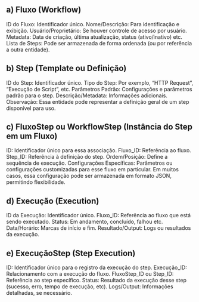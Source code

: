 ## a) Fluxo (Workflow)
ID do Fluxo: Identificador único.
Nome/Descrição: Para identificação e exibição.
Usuário/Proprietário: Se houver controle de acesso por usuário.
Metadata: Data de criação, última atualização, status (ativo/inativo) etc.
Lista de Steps: Pode ser armazenada de forma ordenada (ou por referência a outra entidade).

## b) Step (Template ou Definição)
ID do Step: Identificador único.
Tipo do Step: Por exemplo, “HTTP Request”, “Execução de Script”, etc.
Parâmetros Padrão: Configurações e parâmetros padrão para o step.
Descrição/Metadata: Informações adicionais.
Observação: Essa entidade pode representar a definição geral de um step disponível para uso.

## c) FluxoStep ou WorkflowStep (Instância do Step em um Fluxo)
ID: Identificador único para essa associação.
Fluxo_ID: Referência ao fluxo.
Step_ID: Referência à definição do step.
Ordem/Posição: Define a sequência de execução.
Configurações Específicas: Parâmetros ou configurações customizadas para esse fluxo em particular.
Em muitos casos, essa configuração pode ser armazenada em formato JSON, permitindo flexibilidade.

## d) Execução (Execution)
ID da Execução: Identificador único.
Fluxo_ID: Referência ao fluxo que está sendo executado.
Status: Em andamento, concluído, falhou etc.
Data/Horário: Marcas de início e fim.
Resultado/Output: Logs ou resultados da execução.


## e) ExecuçãoStep (Step Execution)
ID: Identificador único para o registro da execução do step.
Execução_ID: Relacionamento com a execução do fluxo.
FluxoStep_ID ou Step_ID: Referência ao step específico.
Status: Resultado da execução desse step (sucesso, erro, tempo de execução, etc).
Logs/Output: Informações detalhadas, se necessário.
